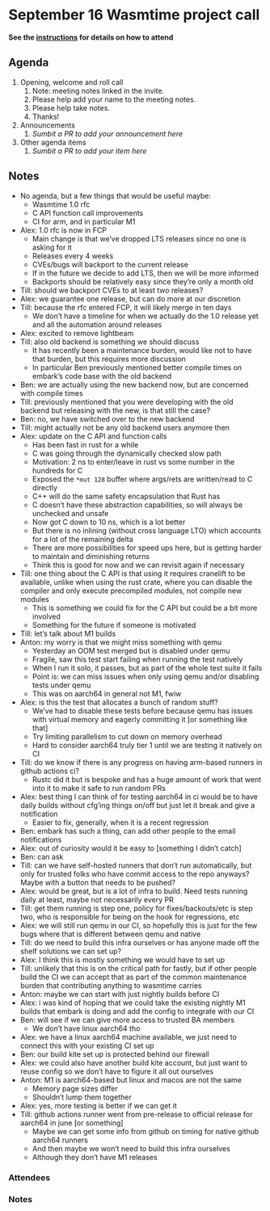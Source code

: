 # September 16 Wasmtime project call

**See the [instructions](../README.md) for details on how to attend**

## Agenda
1. Opening, welcome and roll call
    1. Note: meeting notes linked in the invite.
    1. Please help add your name to the meeting notes.
    1. Please help take notes.
    1. Thanks!
1. Announcements
    1. _Sumbit a PR to add your announcement here_
1. Other agenda items
    1. _Sumbit a PR to add your item here_

## Notes

* No agenda, but a few things that would be useful maybe:
   * Wasmtime 1.0 rfc
   * C API function call improvements
   * CI for arm, and in particular M1
* Alex: 1.0 rfc is now in FCP
   * Main change is that we’ve dropped LTS releases since no one is asking for it
   * Releases every 4 weeks
   * CVEs/bugs will backport to the current release
   * If in the future we decide to add LTS, then we will be more informed
   * Backports should be relatively easy since they’re only a month old
* Till: should we backport CVEs to at least two releases?
* Alex: we guarantee one release, but can do more at our discretion
* Till: because the rfc entered FCP, it will likely merge in ten days
   * We don’t have a timeline for when we actually do the 1.0 release yet and all the automation around releases
* Alex: excited to remove lightbeam
* Till: also old backend is something we should discuss
   * It has recently been a maintenance burden, would like not to have that burden, but this requires more discussion
   * In particular Ben previously mentioned better compile times on embark’s code base with the old backend
* Ben: we are actually using the new backend now, but are concerned with compile times
* Till: previously mentioned that you were developing with the old backend but releasing with the new, is that still the case?
* Ben: no, we have switched over to the new backend
* Till: might actually not be any old backend users anymore then
* Alex: update on the C API and function calls
   * Has been fast in rust for a while
   * C was going through the dynamically checked slow path
   * Motivation: 2 ns to enter/leave in rust vs some number in the hundreds for C
   * Exposed the `*mut 128` buffer where args/rets are written/read to C directly
   * C++ will do the same safety encapsulation that Rust has
   * C doesn’t have these abstraction capabilities, so will always be unchecked and unsafe
   * Now got C down to 10 ns, which is a lot better
   * But there is no inlining (without cross language LTO) which accounts for a lot of the remaining delta
   * There are more possibilities for speed ups here, but is getting harder to maintain and diminishing returns
   * Think this is good for now and we can revisit again if necessary
* Till: one thing about the C API is that using it requires cranelift to be available, unlike when using the rust crate, where you can disable the compiler and only execute precompiled modules, not compile new modules
   * This is something we could fix for the C API but could be a bit more involved
   * Something for the future if someone is motivated
* Till: let’s talk about M1 builds
* Anton: my worry is that we might miss something with qemu
   * Yesterday an OOM test merged but is disabled under qemu
   * Fragile, saw this test start failing when running the test natively
   * When I run it solo, it passes, but as part of the whole test suite it fails
   * Point is: we can miss issues when only using qemu and/or disabling tests under qemu
   * This was on aarch64 in general not M1, fwiw
* Alex: is this the test that allocates a bunch of random stuff?
   * We’ve had to disable these tests before because qemu has issues with virtual memory and eagerly committing it [or something like that]
   * Try limiting parallelism to cut down on memory overhead
   * Hard to consider aarch64 truly tier 1 until we are testing it natively on CI
* Till: do we know if there is any progress on having arm-based runners in github actions ci?
   * Rustc did it but is bespoke and has a huge amount of work that went into it to make it safe to run random PRs
* Alex: best thing I can think of for testing aarch64 in ci would be to have daily builds without cfg’ing things on/off but just let it break and give a notification
   * Easier to fix, generally, when it is a recent regression
* Ben: embark has such a thing, can add other people to the email notifications
* Alex: out of curiosity would it be easy to [something I didn’t catch]
* Ben: can ask
* Till: can we have self-hosted runners that don’t run automatically, but only for trusted folks who have commit access to the repo anyways? Maybe with a button that needs to be pushed?
* Alex: would be great, but is a lot of infra to build. Need tests running daily at least, maybe not necessarily every PR
* Till: get them running is step one, policy for fixes/backouts/etc is step two, who is responsible for being on the hook for regressions, etc
* Alex: we will still run qemu in our CI, so hopefully this is just for the few bugs where that is different between qemu and native
* Till: do we need to build this infra ourselves or has anyone made off the shelf solutions we can set up?
* Alex: I think this is mostly something we would have to set up
* Till: unlikely that this is on the critical path for fastly, but if other people build the CI we can accept that as part of the common maintenance burden that contributing anything to wasmtime carries
* Anton: maybe we can start with just nightly builds before CI
* Alex: i was kind of hoping that we could take the existing nightly M1 builds that embark is doing and add the config to integrate with our CI
* Ben: will see if we can give more access to trusted BA members
   * We don’t have linux aarch64 tho
* Alex: we have a linux aarch64 machine available, we just need to connect this with your existing CI set up
* Ben: our build kite set up is protected behind our firewall
* Alex: we could also have another build kite account, but just want to reuse config so we don’t have to figure it all out ourselves
* Anton: M1 is aarch64-based but linux and macos are not the same
   * Memory page sizes differ
   * Shouldn’t lump them together
* Alex: yes, more testing is better if we can get it
* Till: github actions runner went from pre-release to official release for aarch64 in june [or something]
   * Maybe we can get some info from github on timing for native github aarch64 runners
   * And then maybe we won’t need to build this infra ourselves
   * Although they don’t have M1 releases


### Attendees

### Notes
